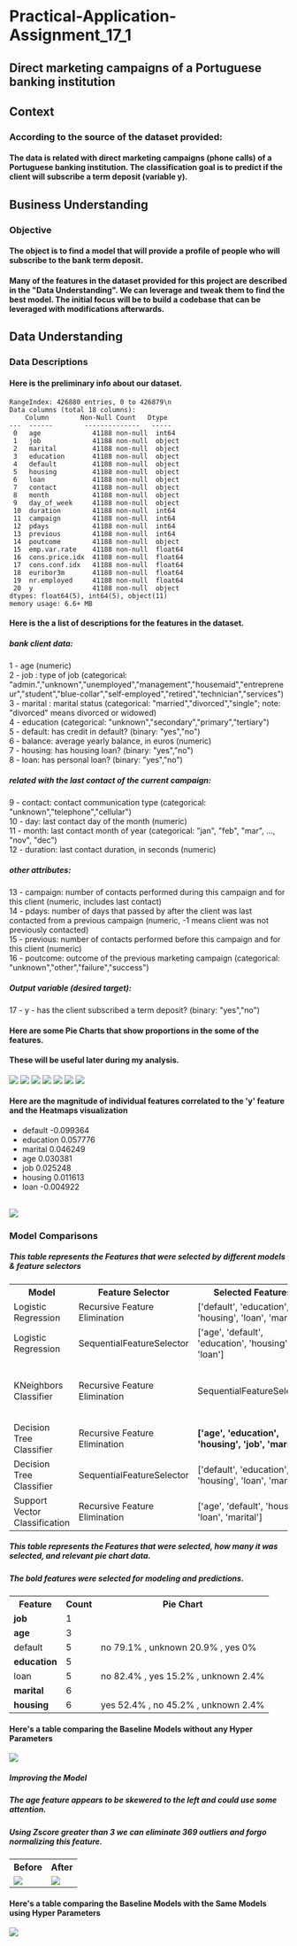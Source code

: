 # Practical-Application-Assignment_17_1

## Direct marketing campaigns of a Portuguese banking institution

## Context
### According to the source of the dataset provided:
#### The data is related with direct marketing campaigns (phone calls) of a Portuguese banking institution. The classification goal is to predict if the client will subscribe a term deposit (variable y).

## Business Understanding
### Objective
#### The object is to find a model that will provide a profile of people who will subscribe to the bank term deposit.

#### Many of the features in the dataset provided for this project are described in the "Data Understanding".  We can leverage and tweak them to find the best model.  The initial focus will be to build a codebase that can be leveraged with modifications afterwards.

## Data Understanding

### Data Descriptions
#### Here is the preliminary info about our dataset.
    RangeIndex: 426880 entries, 0 to 426879\n
    Data columns (total 18 columns):
        Column        Non-Null Count   Dtype  
    ---  ------        --------------   -----   
     0   age             41188 non-null  int64  
     1   job             41188 non-null  object 
     2   marital         41188 non-null  object 
     3   education       41188 non-null  object 
     4   default         41188 non-null  object 
     5   housing         41188 non-null  object 
     6   loan            41188 non-null  object 
     7   contact         41188 non-null  object 
     8   month           41188 non-null  object 
     9   day_of_week     41188 non-null  object 
     10  duration        41188 non-null  int64  
     11  campaign        41188 non-null  int64  
     12  pdays           41188 non-null  int64  
     13  previous        41188 non-null  int64  
     14  poutcome        41188 non-null  object 
     15  emp.var.rate    41188 non-null  float64
     16  cons.price.idx  41188 non-null  float64
     17  cons.conf.idx   41188 non-null  float64
     18  euribor3m       41188 non-null  float64
     19  nr.employed     41188 non-null  float64
     20  y               41188 non-null  object 
    dtypes: float64(5), int64(5), object(11)
    memory usage: 6.6+ MB

#### Here is the a list of descriptions for the features in the dataset.

##### bank client data:
   1 - age (numeric)<br/>
   2 - job : type of job (categorical: "admin.","unknown","unemployed","management","housemaid","entrepreneur","student","blue-collar","self-employed","retired","technician","services") <br/>
   3 - marital : marital status (categorical: "married","divorced","single"; note: "divorced" means divorced or widowed)<br/>
   4 - education (categorical: "unknown","secondary","primary","tertiary")<br/>
   5 - default: has credit in default? (binary: "yes","no")<br/>
   6 - balance: average yearly balance, in euros (numeric) <br/>
   7 - housing: has housing loan? (binary: "yes","no")<br/>
   8 - loan: has personal loan? (binary: "yes","no")<br/>

##### related with the last contact of the current campaign:
   9 - contact: contact communication type (categorical: "unknown","telephone","cellular") <br/>
  10 - day: last contact day of the month (numeric)<br/>
  11 - month: last contact month of year (categorical: "jan", "feb", "mar", ..., "nov", "dec")<br/>
  12 - duration: last contact duration, in seconds (numeric)<br/>

##### other attributes:
  13 - campaign: number of contacts performed during this campaign and for this client (numeric, includes last contact)<br/>
  14 - pdays: number of days that passed by after the client was last contacted from a previous campaign (numeric, -1 means client was not previously contacted)<br/>
  15 - previous: number of contacts performed before this campaign and for this client (numeric)<br/>
  16 - poutcome: outcome of the previous marketing campaign (categorical: "unknown","other","failure","success")<br/>

##### Output variable (desired target):
  17 - y - has the client subscribed a term deposit? (binary: "yes","no")<br/>

#### Here are some Pie Charts that show proportions in the some of the features.
#### These will be useful later during my analysis.
<img src="images/default_pie_chart.png"/>
<img src="images/education_pie_chart.png"/>
<img src="images/marital_pie_chart.png"/>
<img src="images/age_pie_chartt.png"/>
<img src="images/job_pie_chart.png"/>
<img src="images/housing_pie_chart.png"/>
<img src="images/loan_pie_chart.png"/>


#### Here are the magnitude of individual features correlated to the 'y' feature and the Heatmaps visualization
<ul>
<li>default    -0.099364</li>
<li>education	0.057776</li>
<li>marital	    0.046249</li>
<li>age	        0.030381</li>
<li>job	        0.025248</li>
<li>housing	    0.011613</li>
<li>loan	   -0.004922</li>
</ul>
<br/>
<img src="images/heatmap.png"/>



### Model Comparisons
##### This table represents the Features that were selected by different models & feature selectors
<table>
<tr><th>Model</th><th>Feature Selector</th><th>Selected Features</th></tr>
<tr><td>Logistic Regression</td><td>Recursive Feature Elimination</td><td>['default', 'education', 'housing', 'loan', 'marital']</td></tr>
<tr><td>Logistic Regression</td><td>SequentialFeatureSelector</td><td>['age', 'default', 'education', 'housing', 'loan']</td></tr>
<tr><td>KNeighbors Classifier</td><td>Recursive Feature Elimination</td><td>SequentialFeatureSelector</td><td>['default', 'education', 'housing', 'loan', 'marital']</td></tr>
<tr><td>Decision Tree Classifier</td><td>Recursive Feature Elimination</td><td><b>['age', 'education', 'housing', 'job', 'marital']</b></td></tr>
<tr><td>Decision Tree Classifier</td><td>SequentialFeatureSelector</td><td>['default', 'education', 'housing', 'loan', 'marital']</td></tr>
<tr><td>Support Vector Classification</td><td>Recursive Feature Elimination</td><td>['age', 'default', 'housing', 'loan', 'marital']</td></tr>
</table>


##### This table represents the Features that were selected, how many it was selected, and relevant pie chart data.
##### The <b>bold</b> features were selected for modeling and predictions.
<table>
<tr><th>Feature</th><th>Count</th><th>Pie Chart</th></tr>
<tr><td><b>job</b></td><td>1</td><td></td></tr>
<tr><td><b>age</td><td>3</td><td></td></tr>
<tr><td>default</td><td>5</td><td>no 79.1% , unknown 20.9% , yes 0%</td></tr>
<tr><td><b>education</td><td>5</td><td></td></tr>
<tr><td>loan</td><td>5</td><td> no 82.4% , yes 15.2% , unknown 2.4%</td></tr>
<tr><td><b>marital</td><td>6</td><td></td></tr>
<tr><td><b>housing</td><td>6</td><td>yes 52.4% , no 45.2% , unknown 2.4%</td></tr>
</table>




#### Here's a table comparing the Baseline Models without any Hyper Parameters
<img src="images/Model Comparisons b.png"/>

##### Improving the Model
##### The age feature appears to be skewered to the left and could use some attention.
##### Using Zscore greater than 3 we can eliminate 369 outliers and forgo normalizing this feature.

<table>
<tr><th>Before</th><th>After</th></tr>
<tr><td><img src="images/age_histogram_before.png"/> </td><td><img src="images/age_histogram_after.png"/></td></tr>
</table>

#### Here's a table comparing the Baseline Models with the Same Models using Hyper Parameters
<img src="images/Model Comparisons 1.png"/>